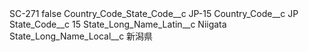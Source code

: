 <?xml version="1.0" encoding="UTF-8"?>
<CustomMetadata xmlns="http://soap.sforce.com/2006/04/metadata" xmlns:xsi="http://www.w3.org/2001/XMLSchema-instance" xmlns:xsd="http://www.w3.org/2001/XMLSchema">
    <label>SC-271</label>
    <protected>false</protected>
    <values>
        <field>Country_Code_State_Code__c</field>
        <value xsi:type="xsd:string">JP-15</value>
    </values>
    <values>
        <field>Country_Code__c</field>
        <value xsi:type="xsd:string">JP</value>
    </values>
    <values>
        <field>State_Code__c</field>
        <value xsi:type="xsd:string">15</value>
    </values>
    <values>
        <field>State_Long_Name_Latin__c</field>
        <value xsi:type="xsd:string">Niigata</value>
    </values>
    <values>
        <field>State_Long_Name_Local__c</field>
        <value xsi:type="xsd:string">新潟県</value>
    </values>
</CustomMetadata>
